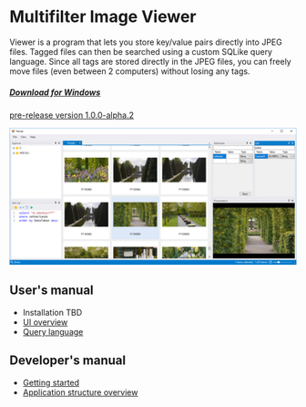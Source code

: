 # Multifilter Image Viewer

Viewer is a program that lets you store key/value pairs directly into JPEG files. Tagged files can then be searched using a custom SQLike query language. Since all tags are stored directly in the JPEG files, you can freely move files (even between 2 computers) without losing any tags.

<a href="https://github.com/trylock/viewer/releases" class="button-download">
    <h5>Download for Windows</h5>
    <p>pre-release version 1.0.0-alpha.2</p>
</a>

![Overview](../images/overview.png)

## User's manual

- Installation TBD
- [UI overview](user/ui-overview.md)
- [Query language](user/query.md)

## Developer's manual

- [Getting started](developer/getting-started.md)
- [Application structure overview](developer/overview.md)
